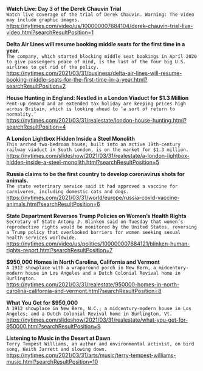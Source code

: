 **Watch Live: Day 3 of the Derek Chauvin Trial**\
`Watch live coverage of the trial of Derek Chauvin. Warning: The video may include graphic images.`\
https://nytimes.com/video/us/100000007684104/derek-chauvin-trial-live-video.html?searchResultPosition=1

**Delta Air Lines will resume booking middle seats for the first time in a year.**\
`The company, which started blocking middle seat bookings in April 2020 to give passengers peace of mind, is the last of the four big U.S. airlines to get rid of the policy.`\
https://nytimes.com/2021/03/31/business/delta-air-lines-will-resume-booking-middle-seats-for-the-first-time-in-a-year.html?searchResultPosition=2

**House Hunting in England: Nestled in a London Viaduct for $1.3 Million**\
`Pent-up demand and an extended tax holiday are keeping prices high across Britain, which is looking ahead to ‘a sort of return to normality.’`\
https://nytimes.com/2021/03/31/realestate/london-house-hunting.html?searchResultPosition=4

**A London Lightbox Hidden Inside a Steel Monolith**\
`This arched two-bedroom house, built into an active 19th-century railway viaduct in South London, is on the market for $1.3 million.`\
https://nytimes.com/slideshow/2021/03/31/realestate/a-london-lightbox-hidden-inside-a-steel-monolith.html?searchResultPosition=5

**Russia claims to be the first country to develop coronavirus shots for animals.**\
`The state veterinary service said it had approved a vaccine for carnivores, including domestic cats and dogs.`\
https://nytimes.com/2021/03/31/world/europe/russia-covid-vaccine-animals.html?searchResultPosition=6

**State Department Reverses Trump Policies on Women’s Health Rights**\
`Secretary of State Antony J. Blinken said on Tuesday that women’s reproductive rights would be monitored by the United States, reversing a Trump policy that overlooked barriers for women seeking sexual health services worldwide.`\
https://nytimes.com/video/us/politics/100000007684121/blinken-human-rights-report.html?searchResultPosition=7

**$950,000 Homes in North Carolina, California and Vermont**\
`A 1912 showplace with a wraparound porch in New Bern, a midcentury-modern house in Los Angeles and a Dutch Colonial Revival home in Burlington.`\
https://nytimes.com/2021/03/31/realestate/950000-homes-in-north-carolina-california-and-vermont.html?searchResultPosition=8

**What You Get for $950,000**\
`A 1912 showplace in New Bern, N.C.; a midcentury-modern house in Los Angeles; and a Dutch Colonial Revival home in Burlington, Vt.`\
https://nytimes.com/slideshow/2021/03/31/realestate/what-you-get-for-950000.html?searchResultPosition=9

**Listening to Music in the Desert at Dawn**\
`Terry Tempest Williams, an author and environmental activist, on bird song, Keith Jarrett and slowing down.`\
https://nytimes.com/2021/03/31/arts/music/terry-tempest-williams-music.html?searchResultPosition=10

